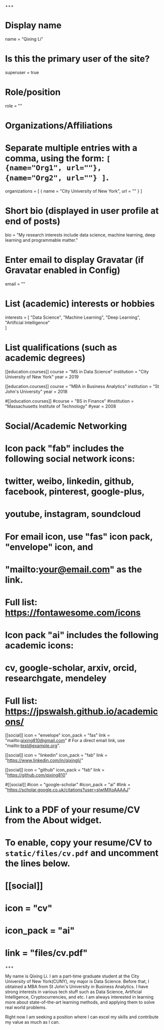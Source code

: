 +++
# Display name
name = "Qixing Li"

# Is this the primary user of the site?
superuser = true

# Role/position
role = ""

# Organizations/Affiliations
#   Separate multiple entries with a comma, using the form: `[ {name="Org1", url=""}, {name="Org2", url=""} ]`.
organizations = [ { name = "City University of New York", url = "" } ]

# Short bio (displayed in user profile at end of posts)
bio = "My research interests include data science, machine learning, deep learning and programmable matter."

# Enter email to display Gravatar (if Gravatar enabled in Config)
email = ""

# List (academic) interests or hobbies
interests = [
  "Data Science",
  "Machine Learning",
  "Deep Learning",
  "Artificial Intelligence"  
]

# List qualifications (such as academic degrees)
[[education.courses]]
  course = "MS in Data Science"
  institution = "City University of New York"
  year = 2019

[[education.courses]]
  course = "MBA in Business Analytics"
  institution = "St John's University"
  year = 2018

#[[education.courses]]
  #course = "BS in Finance"
  #institution = "Massachusetts Institute of Technology"
  #year = 2008

# Social/Academic Networking
#
# Icon pack "fab" includes the following social network icons:
#
#   twitter, weibo, linkedin, github, facebook, pinterest, google-plus,
#   youtube, instagram, soundcloud
#
#   For email icon, use "fas" icon pack, "envelope" icon, and
#   "mailto:your@email.com" as the link.
#
#   Full list: https://fontawesome.com/icons
#
# Icon pack "ai" includes the following academic icons:
#
#   cv, google-scholar, arxiv, orcid, researchgate, mendeley
#
#   Full list: https://jpswalsh.github.io/academicons/

[[social]]
  icon = "envelope"
  icon_pack = "fas"
  link = "mailto:qixing810@gmail.com"  # For a direct email link, use "mailto:test@example.org".

[[social]]
  icon = "linkedin"
  icon_pack = "fab"
  link = "https://www.linkedin.com/in/qixingli/"

[[social]]
  icon = "github"
  icon_pack = "fab"
  link = "https://github.com/qixing810"

#[[social]]
  #icon = "google-scholar"
  #icon_pack = "ai"
  #link = "https://scholar.google.co.uk/citations?user=sIwtMXoAAAAJ"

# Link to a PDF of your resume/CV from the About widget.
# To enable, copy your resume/CV to `static/files/cv.pdf` and uncomment the lines below.
# [[social]]
#   icon = "cv"
#   icon_pack = "ai"
#   link = "files/cv.pdf"

+++

My name is Qixing Li. I am a part-time graduate student at the City University of New York(CUNY), my major is Data Science. Before that, I obtained a MBA from St John's University in Business Analytics. I have strong interests in various tech stuff such as Data Science, Artificial Intelligence, Cryptocurrencies, and etc. I am always interested in learning more about state-of-the-art learning methods, and applying them to solve real world problems.

Right now I am seeking a position where I can excel my skills and contribute my value as much as I can.